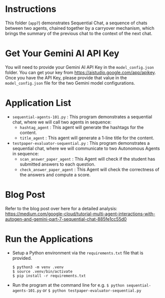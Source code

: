 # Instructions

This folder (`app7`) demonstrates Sequential Chat, a sequence of chats between two agents, chained together by a carryover mechanism, which brings the summary of the previous chat to the context of the next chat.

# Get Your Gemini AI API Key
You will need to provide your Gemini AI API Key in the `model_config.json` folder. You can get your key from https://aistudio.google.com/app/apikey. Once you have the API Key, please provide that value in the `model_config.json` file for the two Gemini model configurations.

# Application List
- `sequential-agents-101.py` : This program demonstrates a sequential chat, where we will call two agents in sequence:
   - `hashtag_agent` : This agent will generate the hashtags for the content.
   - `title_agent` : This agent will generate a 1-line title for the content. 
- `testpaper-evaluator-sequential.py` : This program demonstrates a sequential chat, where we will communicate to two Autonomous Agents in sequence:
   - `scan_answer_paper_agent` : This Agent will check if the student has submitted answers to each question.
   - `check_answer_paper_agent` : This Agent will check the correctness of the answers and compute a score. 

# Blog Post
Refer to the blog post over here for a detailed analysis: https://medium.com/google-cloud/tutorial-multi-agent-interactions-with-autogen-and-gemini-part-7-sequential-chat-885fe1cc55d0
  
# Run the Applications
- Setup a Python environment via the `requirements.txt` file that is provided.
  ```
  $ python3 -m venv .venv
  $ source .venv/bin/activate
  $ pip install -r requirements.txt
  ```
- Run the program at the command line for e.g. `$ python sequential-agents-101.py` or `$ python testpaper-evaluator-sequential.py`

